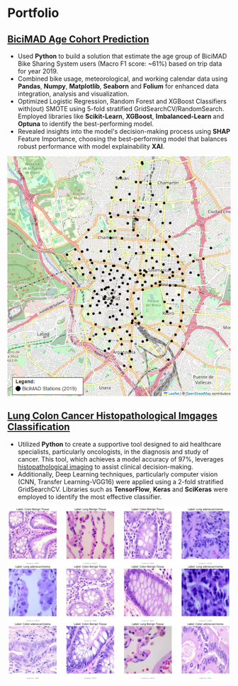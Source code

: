 # Portfolio

## [BiciMAD Age Cohort Prediction](https://github.com/jdecampo/xai_age_cohort_prediction_bss)

- Used **Python** to build a solution that estimate the age group of BiciMAD Bike Sharing System users (Macro F1 score: ~61%) based on trip data for year 2019.
- Combined bike usage, meteorological, and working calendar data using **Pandas**, **Numpy**, **Matplotlib**, **Seaborn** and **Folium** for enhanced data integration, analysis and visualization.
- Optimized Logistic Regression, Random Forest and XGBoost Classifiers with(out) SMOTE using 5-fold stratified GridSearchCV/RandomSearch. Employed libraries like **Scikit-Learn**, **XGBoost**, **Imbalanced-Learn** and **Optuna** to identify the best-performing model.
- Revealed insights into the model's decision-making process using **SHAP** Feature Importance, choosing the best-performing model that balances robust performance with model explainability **XAI**.

![](https://github.com/jdecampo/jdecampo.github.io/blob/main/assets/img/map%20bicimad%20statations.png)

## [Lung Colon Cancer Histopathological Imgages Classification](https://github.com/jdecampo/lung_colon_cancer_img_classification)

- Utilized **Python** to create a supportive tool designed to aid healthcare specialists, particularly oncologists, in the diagnosis and study of cancer. This tool, which achieves a model accuracy of 97%, leverages [histopathological imaging](https://arxiv.org/abs/1912.12142v1) to assist clinical decision-making.
- Additionally, Deep Learning techniques, particularly computer vision (CNN, Transfer Learning-VGG16) were applied using a 2-fold stratified GridSearchCV. Libraries such as **TensorFlow**, **Keras** and **SciKeras** were employed to identify the most effective classifier.

![](https://github.com/jdecampo/jdecampo.github.io/blob/main/assets/img/colon%20lung%20histopathological%20images.png)
